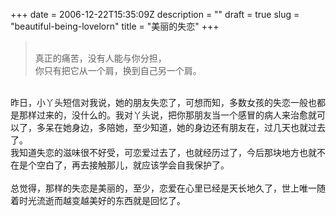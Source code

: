 +++
date = 2006-12-22T15:35:09Z
description = ""
draft = true
slug = "beautiful-being-lovelorn"
title = "美丽的失恋"
+++
<blockquote><br>真正的痛苦，没有人能与你分担，<br>你只有把它从一个肩，换到自己另一个肩。<br></blockquote>
<br>
昨日，小丫头短信对我说，她的朋友失恋了，可想而知，多数女孩的失恋一般也都是那样过来的，没什么的。我对丫头说，把你那朋友当一个感冒的病人来治愈就可以了，多呆在她身边，多陪她，至少知道，她的身边还有朋友在，过几天也就过去了。<br>我知道失恋的滋味很不好受，可恋爱过去了，也就经历过了，今后那块地方也就不在是个空白了，再去接触那儿，就应该学会自我保护了。<br><br>总觉得，那样的失恋是美丽的，至少，恋爱在心里已经是天长地久了，世上唯一随着时光流逝而越变越美好的东西就是回忆了。
<br>
